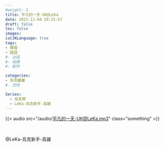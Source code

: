 ```yaml
---
#weight: 3
title: 平凡的一天-UK@LeKa
date: 2021-11-04 19:33:57
draft: false
toc: false
images:
isCJKLanguage: true
tags:
- 彈唱
- 國語
#- 台語
#- 指彈
#- 創作

categories:
- 烏克麗麗
#- 吉他

Series:
  - 烏克萌
  - LeKa-烏克新手-高雄
---
```




{{< audio src="/audio/平凡的一天-UK@LeKa.mp3" class="something" >}}
&nbsp;

&nbsp;


@LeKa-烏克新手-高雄
